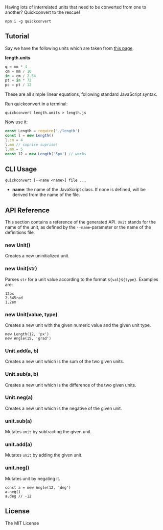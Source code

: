 
Having lots of interrelated units that need to be converted from one to
another? Quickconvert to the rescue!

```
npm i -g quickconvert
```

## Tutorial

Say we have the following units which are taken from
[this page](https://developer.mozilla.org/en-US/docs/Web/CSS/length).

**length.units**
```ts
q = mm * 4
cm = mm / 10
in = cm / 2.54
pt = in * 72
pc = pt / 12
```

These are all simple linear equations, following standard JavaScript syntax.

Run quickconvert in a terminal:

```
quickconvert length.units > length.js
```

Now use it:

```ts
const Length = require('./length')
const l = new Length()
l.cm = 4
l.mm // suprise suprise!
l.mm = 5
const l2 = new Length('5px') // works
```

## CLI Usage

```
quickconvert [--name <name>] file ... 
```

 - **name**: the name of the JavaScript class. If none is defined, will be
   derived from the name of the file.

## API Reference

This section contains a reference of the generated API. `Unit` stands for the
name of the unit, as defined by the `--name`-parameter or the name of the
definitions file.

### new Unit()

Creates a new uninitialized unit.

### new Unit(str)

Parses `str` for a unit value according to the format `${val}${type}`. Examples are:

```
12px
2.345rad
1.2em
```

### new Unit(value, type)

Creates a new unit with the given numeric value and the given unit type.

```
new Length(12, 'px')
new Angle(15, 'grad')
```

### Unit.add(a, b)

Creates a new unit which is the sum of the two given units.

### Unit.sub(a, b)

Creates a new unit which is the difference of the two given units.

### Unit.neg(a)

Creates a new unit which is the negative of the given unit.

### unit.sub(a)

Mutates `unit` by subtracting the given unit.

### unit.add(a)

Mutates `unit` by adding the given unit.

### unit.neg()

Mutates unit by negating it.

```
const a = new Angle(12, 'deg')
a.neg()
a.deg // -12
```

## License

The MIT License

